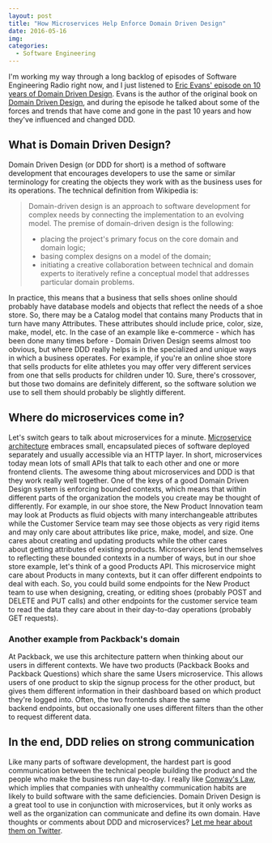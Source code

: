 ```yaml
---
layout: post
title: "How Microservices Help Enforce Domain Driven Design"
date: 2016-05-16
img: 
categories:
  - Software Engineering
---
```

I'm working my way through a long backlog of episodes of Software Engineering Radio right now, and I just listened to [Eric Evans' episode on 10 years of Domain Driven Design](http://www.se-radio.net/2015/05/se-radio-episode-226-eric-evans-on-domain-driven-design-at-10-years/). Evans is the author of the original book on [Domain Driven Design](http://amzn.to/2287YWI), and during the episode he talked about some of the forces and trends that have come and gone in the past 10 years and how they've influenced and changed DDD.

## What is Domain Driven Design?

Domain Driven Design (or DDD for short) is a method of software development that encourages developers to use the same or similar terminology for creating the objects they work with as the business uses for its operations. The technical definition from Wikipedia is:

> Domain-driven design is an approach to software development for complex needs by connecting the implementation to an evolving model. The premise of domain-driven design is the following:
> 
> *   placing the project's primary focus on the core domain and domain logic;
> *   basing complex designs on a model of the domain;
> *   initiating a creative collaboration between technical and domain experts to iteratively refine a conceptual model that addresses particular domain problems.

In practice, this means that a business that sells shoes online should probably have database models and objects that reflect the needs of a shoe store. So, there may be a Catalog model that contains many Products that in turn have many Attributes. These attributes should include price, color, size, make, model, etc. In the case of an example like e-commerce - which has been done many times before - Domain Driven Design seems almost too obvious, but where DDD really helps is in the specialized and unique ways in which a business operates. For example, if you're an online shoe store that sells products for elite athletes you may offer very different services from one that sells products for children under 10\. Sure, there's crossover, but those two domains are definitely different, so the software solution we use to sell them should probably be slightly different.

## Where do microservices come in?

Let's switch gears to talk about microservices for a minute. [Microservice architecture](http://martinfowler.com/articles/microservices.html) embraces small, encapsulated pieces of software deployed separately and usually accessible via an HTTP layer. In short, microservices today mean lots of small APIs that talk to each other and one or more frontend clients. The awesome thing about microservices and DDD is that they work really well together. One of the keys of a good Domain Driven Design system is enforcing bounded contexts, which means that within different parts of the organization the models you create may be thought of differently. For example, in our shoe store, the New Product Innovation team may look at Products as fluid objects with many interchangeable attributes while the Customer Service team may see those objects as very rigid items and may only care about attributes like price, make, model, and size. One cares about creating and updating products while the other cares about getting attributes of existing products. Microservices lend themselves to reflecting these bounded contexts in a number of ways, but in our shoe store example, let's think of a good Products API. This microservice might care about Products in many contexts, but it can offer different endpoints to deal with each. So, you could build some endpoints for the New Product team to use when designing, creating, or editing shoes (probably POST and DELETE and PUT calls) and other endpoints for the customer service team to read the data they care about in their day-to-day operations (probably GET requests).

### Another example from Packback's domain

At Packback, we use this architecture pattern when thinking about our users in different contexts. We have two products (Packback Books and Packback Questions) which share the same Users microservice. This allows users of one product to skip the signup process for the other product, but gives them different information in their dashboard based on which product they're logged into. Often, the two frontends share the same backend endpoints, but occasionally one uses different filters than the other to request different data.

## In the end, DDD relies on strong communication

Like many parts of software development, the hardest part is good communication between the technical people building the product and the people who make the business run day-to-day. I really like [Conway's Law](https://en.wikipedia.org/wiki/Conway%27s_law), which implies that companies with unhealthy communication habits are likely to build software with the same deficiencies. Domain Driven Design is a great tool to use in conjunction with microservices, but it only works as well as the organization can communicate and define its own domain. Have thoughts or comments about DDD and microservices? [Let me hear about them on Twitter](https://twitter.com/KarlLHughes).
